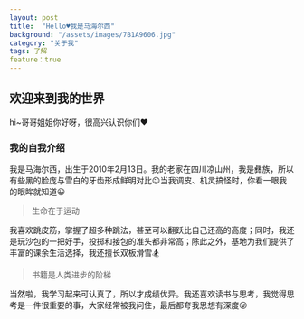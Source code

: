 ```yaml
---
layout: post
title:  "Hello♥我是马海尔西"
background: "/assets/images/7B1A9606.jpg"
category: "关于我"
tags: 了解 
feature：true
---
```


## 欢迎来到我的世界
hi~哥哥姐姐你好呀，很高兴认识你们♥

### 我的自我介绍
我是马海尔西，出生于2010年2月13日。我的老家在四川凉山州，我是彝族，所以有些黑的脸庞与雪白的牙齿形成鲜明对比😉当我调皮、机灵搞怪时，你看一眼我的眼眸就知道😀

> 生命在于运动  

我喜欢跳皮筋，掌握了超多种跳法，甚至可以翻跃比自己还高的高度；同时，我还是玩沙包的一把好手，投掷和接包的准头都非常高；除此之外，基地为我们提供了丰富的课余生活选择，我还擅长双板滑雪🏂

> 书籍是人类进步的阶梯  
    
当然啦，我学习起来可认真了，所以才成绩优异。我还喜欢读书与思考，我觉得思考是一件很重要的事，大家经常被我问住，最后都夸我思想有深度😛
